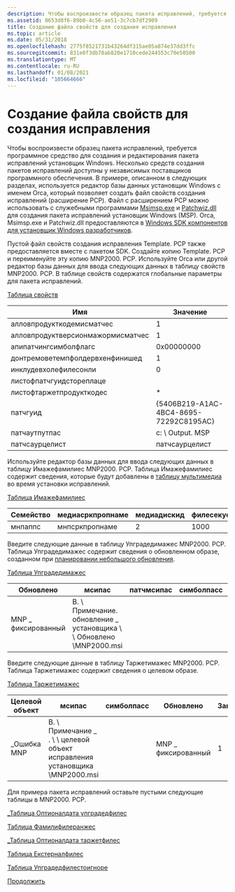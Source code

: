 ```yaml
---
description: Чтобы воспроизвести образец пакета исправлений, требуется программное средство для создания и редактирования пакета исправлений установщик Windows.
ms.assetid: 0653d8f6-89b0-4c56-ae51-3c7cb7df2909
title: Создание файла свойств для создания исправления
ms.topic: article
ms.date: 05/31/2018
ms.openlocfilehash: 2775f8521731b43264df315ae05a874e37dd3ffc
ms.sourcegitcommit: 831e8f3db78ab820e1710cede244553c70e50500
ms.translationtype: MT
ms.contentlocale: ru-RU
ms.lasthandoff: 01/08/2021
ms.locfileid: "105664666"
---
```

# <a name="creating-a-patch-creation-properties-file"></a>Создание файла свойств для создания исправления

Чтобы воспроизвести образец пакета исправлений, требуется программное средство для создания и редактирования пакета исправлений установщик Windows. Несколько средств создания пакетов исправлений доступны у независимых поставщиков программного обеспечения. В примере, описанном в следующих разделах, используется редактор базы данных установщик Windows с именем Orca, который позволяет создать файл свойств создания исправлений (расширение PCP). Файл с расширением PCP можно использовать с служебными программами [Msimsp.exe](msimsp-exe.md) и [Patchwiz.dll](patchwiz-dll.md) для создания пакета исправлений установщик Windows (MSP). Orca, Msimsp.exe и Patchwiz.dll предоставляются в [Windows SDK компонентов для установщик Windows разработчиков](platform-sdk-components-for-windows-installer-developers.md).

Пустой файл свойств создания исправления Template. PCP также предоставляется вместе с пакетом SDK. Создайте копию Template. PCP и переименуйте эту копию MNP2000. PCP. Используйте Orca или другой редактор базы данных для ввода следующих данных в таблицу свойств MNP2000. PCP. В таблице свойств содержатся глобальные параметры для пакета исправлений.

[Таблица свойств](properties-table-patchwiz-dll-.md)



| Имя                               | Значение                                  |
|------------------------------------|----------------------------------------|
| алловпродукткодемисматчес         | 1                                      |
| алловпродуктверсионмажормисматчес | 1                                      |
| апипатчингсимболфлагс             | 0x00000000                             |
| донтремоветемпфолдервхенфинишед   | 1                                      |
| инклудевхолефилесонли              | 0                                      |
| листофпатчгуидстореплаце          |                                        |
| листофтаржетпродукткодес           | \*                                     |
| патчгуид                          | {5406B219-A1AC-4BC4-8695-72292C8195AC} |
| патчаутпутпас                    | c: \\ Output. MSP                         |
| патчсаурцелист                    | патчсаурцелист                        |



 

Используйте редактор базы данных для ввода следующих данных в таблицу Имажефамилиес MNP2000. PCP. Таблица Имажефамилиес содержит сведения, которые будут добавлены в [таблицу мультимедиа](media-table.md) во время установки исправлений.

[Таблица Имажефамилиес](imagefamilies-table-patchwiz-dll-.md)



| Семейство  | медиасркпропнаме | медиадискид | филесекуенцестарт | DiskPrompt | VolumeLabel |
|---------|------------------|-------------|-------------------|------------|-------------|
| мнпаппс | мнпсркпропнаме   | 2           | 1000              |            |             |



 

Введите следующие данные в таблицу Упградедимажес MNP2000. PCP. Таблица Упградедимажес содержит сведения о обновленном образе, созданном при [планировании небольшого обновления](planning-a-small-update-patch.md).

[Таблица Упградедимажес](upgradedimages-table-patchwiz-dll-.md)



| Обновлено   | мсипас                                           | патчмсипас | симболпасс | Семейство  |
|------------|---------------------------------------------------|--------------|-------------|---------|
| MNP \_ фиксированный | В. \\ Примечание. обновление \_ установщика \\ \\ Обновлено \\MNP2000.msi |              |             | мнпаппс |



 

Введите следующие данные в таблицу Таржетимажес MNP2000. PCP. Таблица Таржетимажес содержит сведения о целевом образе.

[Таблица Таржетимажес](targetimages-table-patchwiz-dll-.md)



| Целевой объект     | мсипас                                         | симболпасс | Обновлено   | Заказ | продуктвалидатефлагс | игноремиссингсркфилес |
|------------|-------------------------------------------------|-------------|------------|-------|----------------------|-----------------------|
| \_Ошибка MNP | В. \\ Примечание \_ . \\ \\ целевой объект исправления установщика \\MNP2000.msi |             | MNP \_ фиксированный | 1     |                      | 0                     |



 

Для примера пакета исправлений оставьте пустыми следующие таблицы в MNP2000. PCP.

[\_Таблица Оптионалдата упградедфилес](upgradedfiles-optionaldata-table-patchwiz-dll-.md)

[Таблица Фамилифилеранжес](familyfileranges-table-patchwiz-dll-.md)

[\_Таблица Оптионалдата таржетфилес](targetfiles-optionaldata-table-patchwiz-dll-.md)

[Таблица Екстерналфилес](externalfiles-table-patchwiz-dll-.md)

[Таблица Упградедфилестоигноре](upgradedfilestoignore-table-patchwiz-dll-.md)

[Продолжить](generating-a-patch-package.md)

 

 



